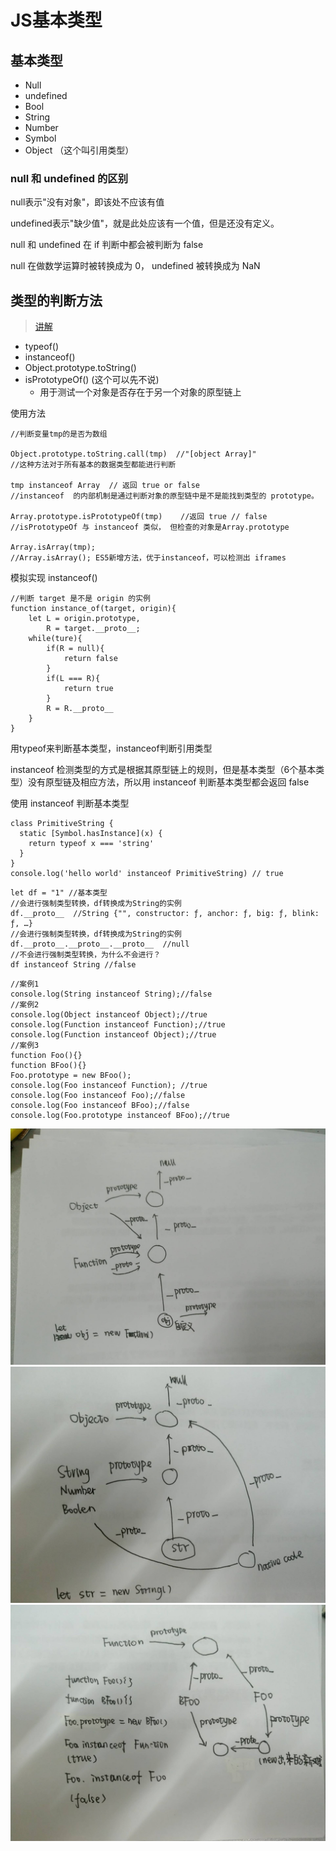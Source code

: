 # JS基本类型

## 基本类型

* Null
* undefined
* Bool
* String
* Number
* Symbol
* Object （这个叫引用类型）

### null 和 undefined 的区别

null表示"没有对象"，即该处不应该有值

undefined表示"缺少值"，就是此处应该有一个值，但是还没有定义。

null 和 undefined 在 if 判断中都会被判断为 false

null 在做数学运算时被转换成为 0， undefined 被转换成为 NaN

## 类型的判断方法

> [讲解](https://github.com/Advanced-Frontend/Daily-Interview-Question/issues/23)

* typeof()
* instanceof()
* Object.prototype.toString()
* isPrototypeOf()    (这个可以先不说)
  * 用于测试一个对象是否存在于另一个对象的原型链上

使用方法

```JS
//判断变量tmp的是否为数组

Object.prototype.toString.call(tmp)  //"[object Array]"
//这种方法对于所有基本的数据类型都能进行判断

tmp instanceof Array  // 返回 true or false
//instanceof  的内部机制是通过判断对象的原型链中是不是能找到类型的 prototype。

Array.prototype.isPrototypeOf(tmp)    //返回 true // false
//isPrototypeOf 与 instanceof 类似， 但检查的对象是Array.prototype

Array.isArray(tmp);
//Array.isArray(); ES5新增方法，优于instanceof，可以检测出 iframes
```

模拟实现 instanceof()

```JS
//判断 target 是不是 origin 的实例
function instance_of(target, origin){
    let L = origin.prototype,
        R = target.__proto__;
    while(ture){
        if(R = null){
            return false
        }
        if(L === R){
            return true
        }
        R = R.__proto__
    }
}
```

用typeof来判断基本类型，instanceof判断引用类型

instanceof 检测类型的方式是根据其原型链上的规则，但是基本类型（6个基本类型）没有原型链及相应方法，所以用 instanceof 判断基本类型都会返回 false

使用 instanceof 判断基本类型

```JS
class PrimitiveString {
  static [Symbol.hasInstance](x) {
    return typeof x === 'string'
  }
}
console.log('hello world' instanceof PrimitiveString) // true
```

```JS
let df = "1" //基本类型
//会进行强制类型转换，df转换成为String的实例
df.__proto__  //String {"", constructor: ƒ, anchor: ƒ, big: ƒ, blink: ƒ, …}
//会进行强制类型转换，df转换成为String的实例
df.__proto__.__proto__.__proto__  //null
//不会进行强制类型转换，为什么不会进行？
df instanceof String //false
```

```JS
//案例1
console.log(String instanceof String);//false
//案例2
console.log(Object instanceof Object);//true
console.log(Function instanceof Function);//true
console.log(Function instanceof Object);//true
//案例3
function Foo(){}
function BFoo(){}
Foo.prototype = new BFoo();
console.log(Foo instanceof Function); //true
console.log(Foo instanceof Foo);//false
console.log(Foo instanceof BFoo);//false
console.log(Foo.prototype instanceof BFoo);//true
```

![案例1](../images/原型链1.jpg)
![案例2](../images/原型链2.jpg)
![案例3](../images/原型链3.jpg)
